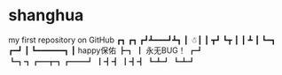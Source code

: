 # shanghua
my first repository on GitHub
  ┏┓      ┏┓
┏┛┻━━━┛┻┓
┃             ☃┃
┃  ┳┛   ┗┳ ┃
┃     ┻       ┃
┗━┓      ┏━┛
    ┃      ┗━━━━━━┓
    ┃  happy保佑         ┣┓
    ┃ 永无BUG！        ┏┛
    ┗┓┓┏━┳┓┏━━┛
      ┃┫┫  ┃┫┫
      ┗┻┛  ┗┻┛

